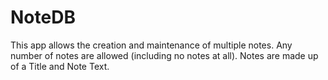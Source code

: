 # NoteDB
This app allows the creation and maintenance of multiple notes. Any number of notes are allowed (including no notes at all). Notes are made up of a Title and Note Text.
